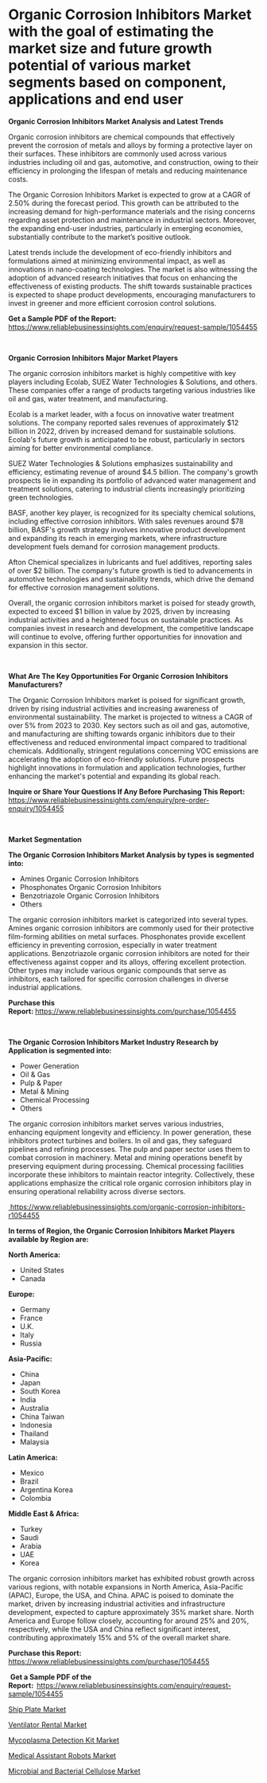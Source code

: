 <p><h1>Organic Corrosion Inhibitors Market with the goal of estimating the market size and future growth potential of various market segments based on component, applications and end user</h1></p><p><strong>Organic Corrosion Inhibitors Market Analysis and Latest Trends</strong></p>
<p><p>Organic corrosion inhibitors are chemical compounds that effectively prevent the corrosion of metals and alloys by forming a protective layer on their surfaces. These inhibitors are commonly used across various industries including oil and gas, automotive, and construction, owing to their efficiency in prolonging the lifespan of metals and reducing maintenance costs. </p><p>The Organic Corrosion Inhibitors Market is expected to grow at a CAGR of 2.50% during the forecast period. This growth can be attributed to the increasing demand for high-performance materials and the rising concerns regarding asset protection and maintenance in industrial sectors. Moreover, the expanding end-user industries, particularly in emerging economies, substantially contribute to the market’s positive outlook. </p><p>Latest trends include the development of eco-friendly inhibitors and formulations aimed at minimizing environmental impact, as well as innovations in nano-coating technologies. The market is also witnessing the adoption of advanced research initiatives that focus on enhancing the effectiveness of existing products. The shift towards sustainable practices is expected to shape product developments, encouraging manufacturers to invest in greener and more efficient corrosion control solutions.</p></p>
<p><strong>Get a Sample PDF of the Report:&nbsp;</strong> <a href="https://www.reliablebusinessinsights.com/enquiry/request-sample/1054455?utm_campaign=112&utm_medium=2&utm_source=Github&utm_content=ia&utm_term=04112024&utm_id=organic-corrosion-inhibitors">https://www.reliablebusinessinsights.com/enquiry/request-sample/1054455</a></p>
<p>&nbsp;</p>
<p><strong>Organic Corrosion Inhibitors Major Market Players</strong></p>
<p><p>The organic corrosion inhibitors market is highly competitive with key players including Ecolab, SUEZ Water Technologies & Solutions, and others. These companies offer a range of products targeting various industries like oil and gas, water treatment, and manufacturing.</p><p>Ecolab is a market leader, with a focus on innovative water treatment solutions. The company reported sales revenues of approximately $12 billion in 2022, driven by increased demand for sustainable solutions. Ecolab's future growth is anticipated to be robust, particularly in sectors aiming for better environmental compliance.</p><p>SUEZ Water Technologies & Solutions emphasizes sustainability and efficiency, estimating revenue of around $4.5 billion. The company's growth prospects lie in expanding its portfolio of advanced water management and treatment solutions, catering to industrial clients increasingly prioritizing green technologies.</p><p>BASF, another key player, is recognized for its specialty chemical solutions, including effective corrosion inhibitors. With sales revenues around $78 billion, BASF's growth strategy involves innovative product development and expanding its reach in emerging markets, where infrastructure development fuels demand for corrosion management products.</p><p>Afton Chemical specializes in lubricants and fuel additives, reporting sales of over $2 billion. The company's future growth is tied to advancements in automotive technologies and sustainability trends, which drive the demand for effective corrosion management solutions.</p><p>Overall, the organic corrosion inhibitors market is poised for steady growth, expected to exceed $1 billion in value by 2025, driven by increasing industrial activities and a heightened focus on sustainable practices. As companies invest in research and development, the competitive landscape will continue to evolve, offering further opportunities for innovation and expansion in this sector.</p></p>
<p>&nbsp;</p>
<p><strong>What Are The Key Opportunities For Organic Corrosion Inhibitors Manufacturers?</strong></p>
<p><p>The Organic Corrosion Inhibitors market is poised for significant growth, driven by rising industrial activities and increasing awareness of environmental sustainability. The market is projected to witness a CAGR of over 5% from 2023 to 2030. Key sectors such as oil and gas, automotive, and manufacturing are shifting towards organic inhibitors due to their effectiveness and reduced environmental impact compared to traditional chemicals. Additionally, stringent regulations concerning VOC emissions are accelerating the adoption of eco-friendly solutions. Future prospects highlight innovations in formulation and application technologies, further enhancing the market's potential and expanding its global reach.</p></p>
<p><strong>Inquire or Share Your Questions If Any Before Purchasing This Report:</strong> <a href="https://www.reliablebusinessinsights.com/enquiry/pre-order-enquiry/1054455?utm_campaign=112&utm_medium=2&utm_source=Github&utm_content=ia&utm_term=04112024&utm_id=organic-corrosion-inhibitors">https://www.reliablebusinessinsights.com/enquiry/pre-order-enquiry/1054455</a></p>
<p>&nbsp;</p>
<p><strong>Market Segmentation</strong></p>
<p><strong>The Organic Corrosion Inhibitors Market Analysis by types is segmented into:</strong></p>
<p><ul><li>Amines Organic Corrosion Inhibitors</li><li>Phosphonates Organic Corrosion Inhibitors</li><li>Benzotriazole Organic Corrosion Inhibitors</li><li>Others</li></ul></p>
<p><p>The organic corrosion inhibitors market is categorized into several types. Amines organic corrosion inhibitors are commonly used for their protective film-forming abilities on metal surfaces. Phosphonates provide excellent efficiency in preventing corrosion, especially in water treatment applications. Benzotriazole organic corrosion inhibitors are noted for their effectiveness against copper and its alloys, offering excellent protection. Other types may include various organic compounds that serve as inhibitors, each tailored for specific corrosion challenges in diverse industrial applications.</p></p>
<p><strong>Purchase this Report:&nbsp;</strong><a href="https://www.reliablebusinessinsights.com/purchase/1054455?utm_campaign=112&utm_medium=2&utm_source=Github&utm_content=ia&utm_term=04112024&utm_id=organic-corrosion-inhibitors">https://www.reliablebusinessinsights.com/purchase/1054455</a></p>
<p>&nbsp;</p>
<p><strong>The Organic Corrosion Inhibitors Market Industry Research by Application is segmented into:</strong></p>
<p><ul><li>Power Generation</li><li>Oil & Gas</li><li>Pulp & Paper</li><li>Metal & Mining</li><li>Chemical Processing</li><li>Others</li></ul></p>
<p><p>The organic corrosion inhibitors market serves various industries, enhancing equipment longevity and efficiency. In power generation, these inhibitors protect turbines and boilers. In oil and gas, they safeguard pipelines and refining processes. The pulp and paper sector uses them to combat corrosion in machinery. Metal and mining operations benefit by preserving equipment during processing. Chemical processing facilities incorporate these inhibitors to maintain reactor integrity. Collectively, these applications emphasize the critical role organic corrosion inhibitors play in ensuring operational reliability across diverse sectors.</p></p>
<p><a href="https://www.reliablebusinessinsights.com/organic-corrosion-inhibitors-r1054455?utm_campaign=112&utm_medium=2&utm_source=Github&utm_content=ia&utm_term=04112024&utm_id=organic-corrosion-inhibitors">&nbsp;https://www.reliablebusinessinsights.com/organic-corrosion-inhibitors-r1054455</a></p>
<p><strong>In terms of Region, the Organic Corrosion Inhibitors Market Players available by Region are:</strong></p>
<p>
    <p> <strong> North America: </strong>
        <ul>
            <li>United States</li>
            <li>Canada</li>
        </ul>
        </p> 
    <p> <strong> Europe: </strong>
        <ul>
            <li>Germany</li>
            <li>France</li>
            <li>U.K.</li>
            <li>Italy</li>
            <li>Russia</li>
        </ul>
        </p> 
    <p> <strong> Asia-Pacific: </strong>
        <ul>
            <li>China</li>
            <li>Japan</li>
            <li>South Korea</li>
            <li>India</li>
            <li>Australia</li>
            <li>China Taiwan</li>
            <li>Indonesia</li>
            <li>Thailand</li>
            <li>Malaysia</li>
        </ul>
        </p> 
    <p> <strong> Latin America: </strong>
        <ul>
            <li>Mexico</li>
            <li>Brazil</li>
            <li>Argentina Korea</li>
            <li>Colombia</li>
        </ul>
        </p> 
    <p> <strong> Middle East & Africa: </strong>
        <ul>
            <li>Turkey</li>
            <li>Saudi</li>
            <li>Arabia</li>
            <li>UAE</li>
            <li>Korea</li>
        </ul>
    </p>
    </p>
<p><p>The organic corrosion inhibitors market has exhibited robust growth across various regions, with notable expansions in North America, Asia-Pacific (APAC), Europe, the USA, and China. APAC is poised to dominate the market, driven by increasing industrial activities and infrastructure development, expected to capture approximately 35% market share. North America and Europe follow closely, accounting for around 25% and 20%, respectively, while the USA and China reflect significant interest, contributing approximately 15% and 5% of the overall market share.</p></p>
<p><strong>Purchase this Report: </strong><a href="https://www.reliablebusinessinsights.com/purchase/1054455?utm_campaign=112&utm_medium=2&utm_source=Github&utm_content=ia&utm_term=04112024&utm_id=organic-corrosion-inhibitors">https://www.reliablebusinessinsights.com/purchase/1054455</a></p>
<p>&nbsp;<strong>Get a Sample PDF of the Report:&nbsp;&nbsp;</strong><a href="https://www.reliablebusinessinsights.com/enquiry/request-sample/1054455?utm_campaign=112&utm_medium=2&utm_source=Github&utm_content=ia&utm_term=04112024&utm_id=organic-corrosion-inhibitors">https://www.reliablebusinessinsights.com/enquiry/request-sample/1054455</a></p>
<p><strong></strong></p>
<p><p><a href="https://github.com/denishaucarn/Market-Research-Report-List-1/blob/main/ship-plate-market.md?utm_campaign=112&utm_medium=2&utm_source=Github&utm_content=ia&utm_term=04112024&utm_id=organic-corrosion-inhibitors">Ship Plate Market</a></p><p><a href="https://issuu.com/reportprime-2/docs/ventilator-rental-market-size-2030._5663737dd2a0ff?utm_campaign=112&utm_medium=2&utm_source=Github&utm_content=ia&utm_term=04112024&utm_id=organic-corrosion-inhibitors">Ventilator Rental Market</a></p><p><a href="https://issuu.com/reportprime-2/docs/mycoplasma-detection-kit-market-siz_64062d86064e3b?utm_campaign=112&utm_medium=2&utm_source=Github&utm_content=ia&utm_term=04112024&utm_id=organic-corrosion-inhibitors">Mycoplasma Detection Kit Market</a></p><p><a href="https://issuu.com/reportprime-2/docs/medical-assistant-robots-market-siz_4536d1c63e7eab?utm_campaign=112&utm_medium=2&utm_source=Github&utm_content=ia&utm_term=04112024&utm_id=organic-corrosion-inhibitors">Medical Assistant Robots Market</a></p><p><a href="https://github.com/wenonaelwil/Market-Research-Report-List-1/blob/main/microbial-and-bacterial-cellulose-market.md?utm_campaign=112&utm_medium=2&utm_source=Github&utm_content=ia&utm_term=04112024&utm_id=organic-corrosion-inhibitors">Microbial and Bacterial Cellulose Market</a></p></p>